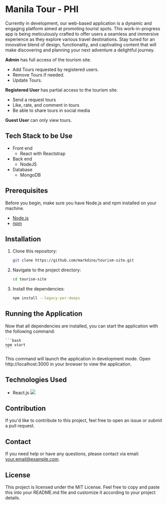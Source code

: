
# Manila Tour - PHI

Currently in development, our web-based application is a dynamic and engaging platform aimed at promoting tourist spots. This work-in-progress app is being meticulously crafted to offer users a seamless and immersive experience as they explore various travel destinations. Stay tuned for an innovative blend of design, functionality, and captivating content that will make discovering and planning your next adventure a delightful journey.

**Admin**
has full access of the tourism site.

-   Add Tours requested by registered users.
-   Remove Tours if needed.
-   Update Tours.

**Registered User**
has partial access to the tourism site.

-   Send a request tours
-   Like, rate, and comment in tours
-   Be able to share tours in social media

**Guest User**
can only view tours.

## Tech Stack to be Use

-   Front end
    -   React with Reactstrap
-   Back end
    -   NodeJS
-   Database
    -   MongoDB

## Prerequisites

Before you begin, make sure you have Node.js and npm installed on your machine.

- [Node.js](https://nodejs.org/)
- [npm](https://www.npmjs.com/)

## Installation

1. Clone this repository:

    ```bash
    git clone https://github.com/markdino/tourism-site.git
    ```

2. Navigate to the project directory:

    ```bash
    cd tourism-site
    ```

3. Install the dependencies:

    ```bash
    npm install --legacy-per-deeps
    ```

## Running the Application

Now that all dependencies are installed, you can start the application with the following command:

    ```bash
    npm start
    ```

This command will launch the application in development mode. Open http://localhost:3000 in your browser to view the application.

## Technologies Used

- React.js <img src="https://img.icons8.com/plasticine/48/000000/react.png"/>

## Contribution
If you'd like to contribute to this project, feel free to open an issue or submit a pull request.

## Contact
If you need help or have any questions, please contact via email: your.email@example.com.

## License
This project is licensed under the MIT License.
Feel free to copy and paste this into your README.md file and customize it according to your project details.